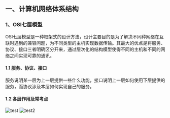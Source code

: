 

## 一、计算机网络体系结构
### 1、OSI七层模型
OSI七层模型是一种框架式的设计方法，设计主要目的是为了解决不同种网络在互联时遇到的兼容问题，为不同类型的主机实现数据传输。其最大的优点是将服务、协议、接口三者明确区分开来，通过层次化的结构模型使得不同的主机和不同的网络之间实现可靠的通讯。

#### 1.1 服务、协议、接口
服务说明某一层为上一层提供一些什么功能，接口说明上一层如何使用下层提供的服务，而协议涉及本层如何实现自己的服务。

#### 1.2 各层作用及常考点
![test](http://wx4.sinaimg.cn/mw690/007e07Emgy1g1dti3wngrj30b40b4wef.jpg)
![test2](http://photo.weibo.com/6619827938/photos/detail/photo_id/4353362257703175/album_id/4353362182203969)